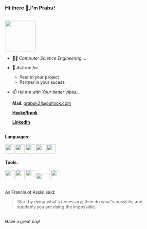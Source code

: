### Hi there 👋,I'm Prabu!
<br>
<img src="https://image.flaticon.com/icons/png/512/5020/5020976.png" width="100" height="100">



- :man_student: _Computer Science Engineering ..._

- 💬 _Ask me for ..._
    * Peer in your project
    * Partner in your sucess
 
- 📫 _Hit me with Your better vibes..._
    
    **Mail**: prabuk21@outlook.com
    
    [**HackeRrank**](https://www.hackerrank.com/h18104094)
    
    [**LinkedIn**](https://www.linkedin.com/in/prabu-k-17b2b7212/)
    <br>
    <br>
    
**Languages:**
    <br>
    <br>
    <img src="https://image.flaticon.com/icons/png/512/919/919839.png" width="30" height="30">
    <img src="https://image.flaticon.com/icons/png/512/74/74904.png" width="30" height="30">
    <img src="https://image.flaticon.com/icons/png/512/2772/2772123.png" width="30" height="30">
    <img src="https://image.flaticon.com/icons/png/512/888/888859.png" width="30" height="30">
    <img src="https://image.flaticon.com/icons/png/512/919/919826.png" width="30" height="30">
    <br>
    <br>
    **Tools:**
    <br>
    <br>
    <img src="https://image.flaticon.com/icons/png/512/906/906308.png" width="30" height="30">
    <img src="https://image.flaticon.com/icons/png/512/906/906324.png" width="30" height="30">
    <img src="https://seeklogo.com/images/C/canva-logo-B4BE25729A-seeklogo.com.png" width="30" height="30">
    <img src="https://seeklogo.com/images/V/virtual-box-logo-2BE2AD5F0F-seeklogo.com.png" width="45" height="20">
    <img src="https://seeklogo.com/images/A/autodesk-maya-logo-A8D58F0B59-seeklogo.com.jpg" width="30" height="30">
      <br>
      <br>
      
As  Francis of Assisi said:

> Start by doing what's necessary;
>  then do what's possible; 
> and suddenly you are doing the impossible.
<br>
Have a great day!
